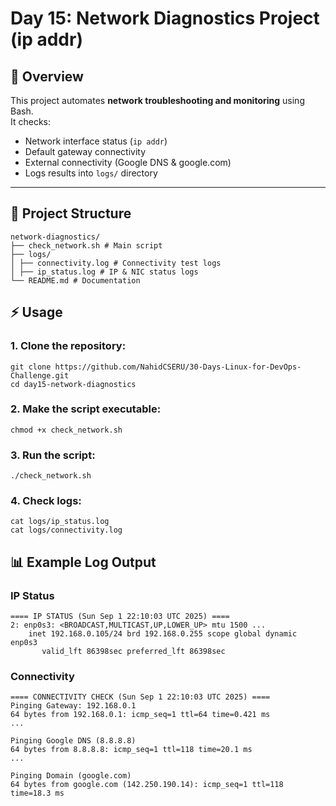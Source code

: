 # Day 15:  Network Diagnostics Project (ip addr)

## 📌 Overview
This project automates **network troubleshooting and monitoring** using Bash.  
It checks:
- Network interface status (`ip addr`)
- Default gateway connectivity
- External connectivity (Google DNS & google.com)
- Logs results into `logs/` directory

---

## 📂 Project Structure
```
network-diagnostics/
├── check_network.sh # Main script
├── logs/
│ ├── connectivity.log # Connectivity test logs
│ ├── ip_status.log # IP & NIC status logs
└── README.md # Documentation
```
## ⚡ Usage
### 1. Clone the repository:
```
git clone https://github.com/NahidCSERU/30-Days-Linux-for-DevOps-Challenge.git
cd day15-network-diagnostics
```
### 2. Make the script executable:
```
chmod +x check_network.sh
```
### 3. Run the script:
```
./check_network.sh
```
### 4. Check logs:
```
cat logs/ip_status.log
cat logs/connectivity.log
```
## 📊 Example Log Output

### IP Status
```
==== IP STATUS (Sun Sep 1 22:10:03 UTC 2025) ====
2: enp0s3: <BROADCAST,MULTICAST,UP,LOWER_UP> mtu 1500 ...
    inet 192.168.0.105/24 brd 192.168.0.255 scope global dynamic enp0s3
       valid_lft 86398sec preferred_lft 86398sec

```
### Connectivity
```
==== CONNECTIVITY CHECK (Sun Sep 1 22:10:03 UTC 2025) ====
Pinging Gateway: 192.168.0.1
64 bytes from 192.168.0.1: icmp_seq=1 ttl=64 time=0.421 ms
...

Pinging Google DNS (8.8.8.8)
64 bytes from 8.8.8.8: icmp_seq=1 ttl=118 time=20.1 ms
...

Pinging Domain (google.com)
64 bytes from google.com (142.250.190.14): icmp_seq=1 ttl=118 time=18.3 ms


```
